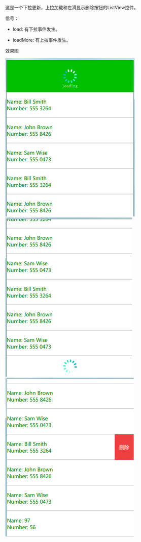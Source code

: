 这是一个下拉更新，上拉加载和左滑显示删除按钮的ListView控件。 

信号：

- load: 有下拉事件发生。

- loadMore: 有上拉事件发生。


效果图

![avatar](https://github.com/zhiguangli/Qml-Examples/blob/master/ListViewEx/render/ListView1.png)
![avatar](https://github.com/zhiguangli/Qml-Examples/blob/master/ListViewEx/render/ListView2.png)
![avatar](https://github.com/zhiguangli/Qml-Examples/blob/master/ListViewEx/render/ListView3.png)
